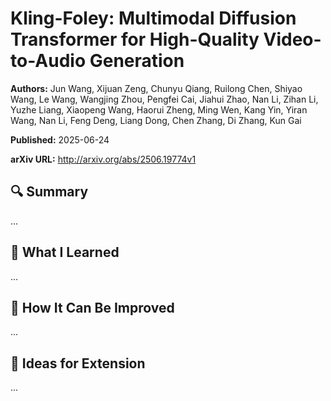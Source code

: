 # Kling-Foley: Multimodal Diffusion Transformer for High-Quality Video-to-Audio Generation
**Authors:** Jun Wang, Xijuan Zeng, Chunyu Qiang, Ruilong Chen, Shiyao Wang, Le Wang, Wangjing Zhou, Pengfei Cai, Jiahui Zhao, Nan Li, Zihan Li, Yuzhe Liang, Xiaopeng Wang, Haorui Zheng, Ming Wen, Kang Yin, Yiran Wang, Nan Li, Feng Deng, Liang Dong, Chen Zhang, Di Zhang, Kun Gai

**Published:** 2025-06-24

**arXiv URL:** http://arxiv.org/abs/2506.19774v1

## 🔍 Summary

...

## 🧠 What I Learned

...

## 🔬 How It Can Be Improved

...

## 🧪 Ideas for Extension

...

